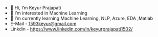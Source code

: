 - 👋 Hi, I’m Keyur Prajapati
- 👀 I’m interested in Machine Learning
- 🌱 I’m currently learning Machine Learning, NLP, Azure, EDA ,Matlab
- E-Mail  -  1593keyur@gmail.com
- Linkdin -  https://www.linkedin.com/in/keyurprajapati1502/
<!---
ikeyur15/ikeyur15 is a ✨ special ✨ repository because its `README.md` (this file) appears on your GitHub profile.
You can click the Preview link to take a look at your changes.
--->
